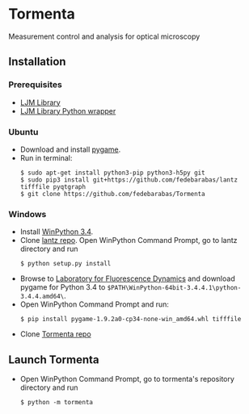 # Tormenta
Measurement control and analysis for optical microscopy

## Installation

### Prerequisites
 - [LJM Library](https://labjack.com/support/software/installers/ljm)
 - [LJM Library Python wrapper](https://labjack.com/support/software/examples/ljm/python)

### Ubuntu
 - Download and install [pygame](http://pygame.org/wiki/index). 
 - Run in terminal:
    ```
    $ sudo apt-get install python3-pip python3-h5py git
    $ sudo pip3 install git+https://github.com/fedebarabas/lantz tifffile pyqtgraph
    $ git clone https://github.com/fedebarabas/Tormenta
    ```

### Windows

- Install [WinPython 3.4](https://sourceforge.net/projects/winpython/files/).
- Clone [lantz repo](https://github.com/fedebarabas/lantz). Open WinPython Command Prompt, go to lantz directory and run
    ```
    $ python setup.py install
    ```
- Browse to [Laboratory for Fluorescence Dynamics](http://www.lfd.uci.edu/~gohlke/pythonlibs/) and download pygame for Python 3.4 to `$PATH\WinPython-64bit-3.4.4.1\python-3.4.4.amd64\`.
- Open WinPython Command Prompt and run:
    ```
    $ pip install pygame-1.9.2a0-cp34-none-win_amd64.whl tifffile 
    ```
- Clone [Tormenta repo](https://github.com/fedebarabas/tormenta)

## Launch Tormenta

 - Open WinPython Command Prompt, go to tormenta's repository directory and run
    ```
    $ python -m tormenta
    ```